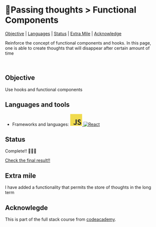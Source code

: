# 🤔Passing thoughts > Functional Components<br>
[Objective](#objective_h) | [Languages](#languages_h) | [Status](#status_h) | [Extra Mile](#extra_m) | [Acknowledge](#acknowledge_h) 

<link href="https://languages.abranhe.com/logos.css" rel="stylesheet">

<p>Reinforce the concept of functional components and hooks. In this page, one is able to create thoughts that will disappear after certain amount of time</p><br>

<h2>Objective<a name="objective_h"></a></h2>
<p>Use hooks and functional components</p>


<h2>Languages and tools<a name="languajes_h"></a></h2>
<p></p>
<ul><li> Frameworks and languages:
<a href="https://developer.mozilla.org/en-US/docs/Web/JavaScript" target="_blank"> <img src="https://raw.githubusercontent.com/devicons/devicon/master/icons/javascript/javascript-original.svg" alt="javascript" width="40" height="40"/> </a>
<a href="https://reactjs.org/" target="_blank"> <img src="https://www.pinclipart.com/picdir/middle/537-5374089_react-js-logo-clipart.png" alt="React" width="50" height="40"/> </a></li>
</ul>
<h2>Status <a name="status_h"></a></h2>
<p>Complete!! 🎉🎉🎉</p>
<a href="https://cavs1010.github.io/passing_thoughts/"> Check the final result!! </a>

<h2>Extra mile <a name="extra_m"></a></h2>
<p>I have added a functionality that permits the store of thoughts in the long term</p>

<h2>Acknowlegde <a name="acknowledge_h"></a></h2>
<p>This is part of the full stack course from <a href='https://www.codecademy.com/'>codeacademy</a>.</p>
